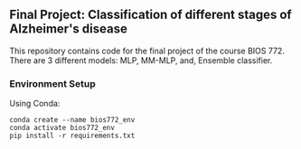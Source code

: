 ## Final Project: Classification of different stages of Alzheimer's disease
This repository contains code for the final project of the course BIOS 772.
There are 3 different models: MLP, MM-MLP, and, Ensemble classifier.

### Environment Setup

Using Conda:
```
conda create --name bios772_env
conda activate bios772_env
pip install -r requirements.txt
```